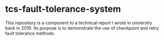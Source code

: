 # tcs-fault-tolerance-system

This repository is a component to a technical report I wrote in university back in 2019. Its purpose is to demonstrate the use of checkpoint and retry fault tolerance methods.
